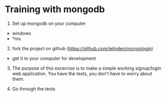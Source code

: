 Training with mongodb
========

1. Set up mongodb on your computer
 - windows
 - *nix

2. fork the project on github (https://github.com/jelinden/mongologin)
 - get it to your computer for development

3. The purpose of this excercise is to make a simple working signup/login web application. You have the tests, you don't have to worry about them.

4. Go through the tests


